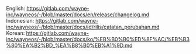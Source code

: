 English: https://gitlab.com/wayne-inc/wayneos/-/blob/master/docs/en/release/changelog.md
<br>Indonesian: https://gitlab.com/wayne-inc/wayneos/-/blob/master/docs/id/rilis/catatan_perubahan.md
<br>Korean: https://gitlab.com/wayne-inc/wayneos/-/blob/master/docs/ko/%EB%B0%B0%ED%8F%AC/%EB%B3%80%EA%B2%BD_%EA%B8%B0%EB%A1%9D.md
